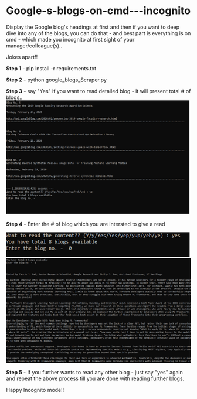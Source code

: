 # Google-s-blogs-on-cmd---incognito
Display the Google blog's headings at first and then if you want to deep dive into any of the blogs, you can do that - and best part is everything is on cmd - which made you incognito at first sight of your manager/colleague(s)..

Jokes apart!!


**Step 1** - pip install -r requirements.txt

**Step 2** - python google_blogs_Scraper.py

**Step 3** - say "Yes" if you want to read detailed blog - it will present total # of blogs..
<img src = "images/step3.png" width = "">


**Step 4** - Enter the # of blog which you are intersted to give a read

<img src = "images/step4.png" width = "">

<img src = "images/step4b.png" width = "">


**Step 5** - If you further wants to read any other blog - just say "yes" again and repeat the above process till you are done with reading further blogs.


Happy Incognito mode!!
